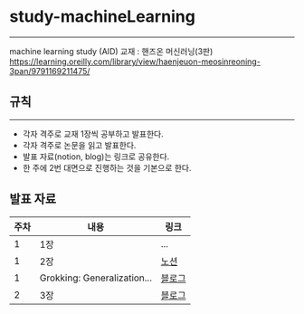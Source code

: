 # study-machineLearning
---
machine learning study (AID)
교재 : 핸즈온 머신러닝(3판)
<https://learning.oreilly.com/library/view/haenjeuon-meosinreoning-3pan/9791169211475/>

## 규칙
---
* 각자 격주로 교재 1장씩 공부하고 발표한다.
* 각자 격주로 논문을 읽고 발표한다.
* 발표 자료(notion, blog)는 링크로 공유한다.
* 한 주에 2번 대면으로 진행하는 것을 기본으로 한다.

## 발표 자료
|주차|내용|링크|
|---|----|---|
|1|1장|...|
|1|2장|[노션](https://www.notion.so/hands-on-machine-learning-2-f9abe273f5454a9984c04fe1ed79b451?pvs=4)|
|1|Grokking: Generalization...|[블로그](https://yunseong.tistory.com/entry/Grokking-Generalization-Beyond-Overfitting-on-Small-Algorithmic-Datasets-논문-리뷰)|
|2|3장|[블로그](https://ai0-0jiyun.tistory.com/2)

